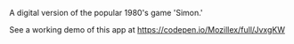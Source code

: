 A digital version of the popular 1980's game 'Simon.'

See a working demo of this app at https://codepen.io/Mozillex/full/JvxgKW
